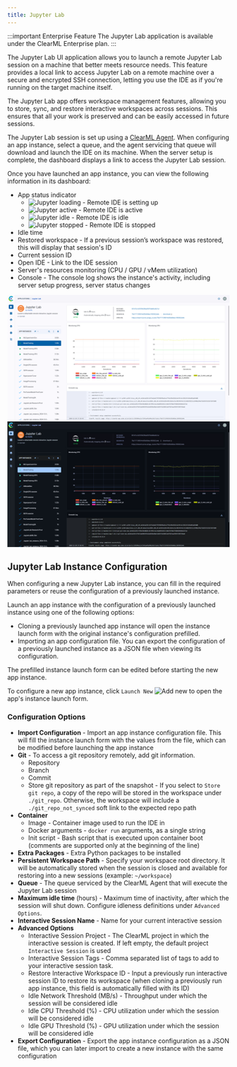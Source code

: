 ```yaml
---
title: Jupyter Lab
---
```


:::important Enterprise Feature
The Jupyter Lab application is available under the ClearML Enterprise plan.
:::

The Jupyter Lab UI application allows you to launch a remote Jupyter Lab session on a machine that better meets resource needs. 
This feature provides a local link to access Jupyter Lab on a remote machine over a secure and encrypted SSH connection,
letting you use the IDE as if you're running on the target machine itself.

The Jupyter Lab app offers workspace management features, allowing you to store, sync, and restore interactive workspaces 
across sessions. This ensures that all your work is preserved and can be easily accessed in future sessions.

The Jupyter Lab session is set up using a [ClearML Agent](../../clearml_agent.md). When configuring an app instance, 
select a queue, and the agent servicing that queue will download and launch the IDE on its machine. When the server 
setup is complete, the dashboard displays a link to access the Jupyter Lab session.  

Once you have launched an app instance, you can view the following information in its dashboard: 
* App status indicator
    * <img src="/docs/latest/icons/ico-jupyter-lab-loading.svg" alt="Jupyter loading" className="icon size-md" /> - Remote IDE is setting up 
    * <img src="/docs/latest/icons/ico-jupyter-lab-active.svg" alt="Jupyter active" className="icon size-md" /> - Remote IDE is active
    * <img src="/docs/latest/icons/ico-jupyter-lab-idle.svg" alt="Jupyter idle" className="icon size-md" /> - Remote IDE is idle  
    * <img src="/docs/latest/icons/ico-jupyter-lab-stopped.svg" alt="Jupyter stopped" className="icon size-md" /> - Remote IDE is stopped
* Idle time
* Restored workspace - If a previous session’s workspace was restored, this will display that session's ID 
* Current session ID
* Open IDE - Link to the IDE session
* Server's resources monitoring (CPU / GPU / vMem utilization)
* Console - The console log shows the instance's activity, including server setup progress, server status changes

![Jupyter Lab Dashboard](../../img/apps_jupyter_lab.png#light-mode-only)
![Jupyter Lab Dashboard](../../img/apps_jupyter_lab_dark.png#dark-mode-only)

## Jupyter Lab Instance Configuration
When configuring a new Jupyter Lab instance, you can fill in the required parameters or reuse the configuration of 
a previously launched instance.  

Launch an app instance with the configuration of a previously launched instance using one of the following options:
* Cloning a previously launched app instance will open the instance launch form with the original instance's 
configuration prefilled.
* Importing an app configuration file. You can export the configuration of a previously launched instance as a JSON file 
when viewing its configuration.

The prefilled instance launch form can be edited before starting the new app instance. 

To configure a new app instance, click `Launch New` <img src="/docs/latest/icons/ico-add.svg" alt="Add new" className="icon size-md space-sm" /> 
to open the app's instance launch form.

### Configuration Options

* **Import Configuration** - Import an app instance configuration file. This will fill the instance launch form with the 
  values from the file, which can be modified before launching the app instance
* **Git** - To access a git repository remotely, add git information. 
  * Repository
  * Branch
  * Commit
  * Store git repository as part of the snapshot - If you select to `Store git repo`, a copy of the repo will be stored 
    in the workspace under `./git_repo`. Otherwise, the workspace will include a  `./git_repo_not_synced` soft link to the 
    expected repo path
* **Container**
  * Image - Container image used to run the IDE in
  * Docker arguments - `docker run` arguments, as a single string
  * Init script - Bash script that is executed upon container boot (comments are supported only at the beginning of the 
    line)
* **Extra Packages** - Extra Python packages to be installed
* **Persistent Workspace Path** - Specify your workspace root directory. It will be automatically stored when the session 
  is closed and available for restoring into a new sessions (example: `~/workspace`)
* **Queue** - The queue serviced by the ClearML Agent that will execute the Jupyter Lab session
* **Maximum idle time** (hours) - Maximum time of inactivity, after which the session will shut down. Configure idleness 
  definitions under `Advanced Options`.
* **Interactive Session Name** - Name for your current interactive session
* **Advanced Options**
  * Interactive Session Project - The ClearML project in which the interactive session is created. If left empty, the 
  default project `Interactive Session` is used 
  * Interactive Session Tags - Comma separated list of tags to add to your interactive session task. 
  * Restore Interactive Workspace ID - Input a previously run interactive session ID to restore its workspace (when 
    cloning a previously run app instance, this field is automatically filled with its ID)
  * Idle Network Threshold (MB/s) - Throughput under which the session will be considered idle
  * Idle CPU Threshold (%) - CPU utilization under which the session will be considered idle
  * Idle GPU Threshold (%) - GPU utilization under which the session will be considered idle
* **Export Configuration** - Export the app instance configuration as a JSON file, which you can later import to create 
  a new instance with the same configuration

